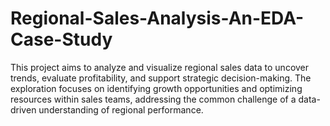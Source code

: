 # Regional-Sales-Analysis-An-EDA-Case-Study
This project aims to analyze and visualize regional sales data to uncover trends, evaluate profitability, and support strategic decision-making. The exploration focuses on identifying growth opportunities and optimizing resources within sales teams, addressing the common challenge of a data-driven understanding of regional performance.
